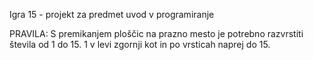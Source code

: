 Igra 15 - projekt za predmet uvod v programiranje

PRAVILA:
S premikanjem ploščic na prazno mesto je potrebno razvrstiti števila od 1 do 15. 1 v levi zgornji kot in po vrsticah naprej do 15.
